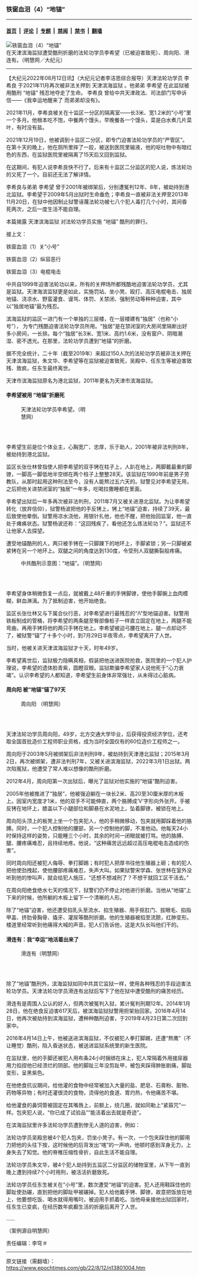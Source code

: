 ### 铁窗血泪（4）“地锚”

---

#### [首页](../../../..?n13801004) &nbsp;|&nbsp; [评论](../../../../../epoch-comment?n13801004) &nbsp;|&nbsp; [专题](../../../../../epoch-special?n13801004) &nbsp;|&nbsp; [禁闻](../../../../../epoch-news?n13801004) &nbsp;|&nbsp; [禁书](../../../../../books?n13801004) &nbsp;|&nbsp; [翻墙](https://github.com/gfw-breaker/nogfw/blob/master/README.md?n13801004)


<div><img alt="铁窗血泪（4）“地锚”" class="attachment-djy_600_400 size-djy_600_400 wp-post-image" src="https://i.epochtimes.com/assets/uploads/2022/08/id13802468-4a88fa1d85bbdce462d6f2a83b38cbb1-600x400.jpg"/>
<div class="caption">
 在天津滨海监狱遭受酷刑折磨的法轮功学员李希望（已被迫害致死）、周向阳、滑连有。（明慧网／大纪元）
</div></div><hr/><div class="post_content" id="artbody" itemprop="articleBody">
 <!-- article content begin -->
 <p>
  【大纪元2022年08月12日讯】（大纪元记者李洁思综合报导）天津法轮功学员
  <ok href="https://www.epochtimes.com/gb/tag/%E6%9D%8E%E5%B8%8C%E8%89%AF.html">
   李希良
  </ok>
  于2021年11月再次被非法关押到
  <ok href="https://www.epochtimes.com/gb/tag/%E5%A4%A9%E6%B4%A5%E6%BB%A8%E6%B5%B7%E7%9B%91%E7%8B%B1.html">
   天津滨海监狱
  </ok>
  。他弟弟
  <ok href="https://www.epochtimes.com/gb/tag/%E6%9D%8E%E5%B8%8C%E6%9C%9B.html">
   李希望
  </ok>
  在此监狱被用酷刑
  <ok href="https://www.epochtimes.com/gb/tag/%E2%80%9C%E5%9C%B0%E9%94%9A%E2%80%9D.html">
   “地锚”
  </ok>
  残忍地夺走了生命。
  <ok href="https://www.epochtimes.com/gb/tag/%E6%9D%8E%E5%B8%8C%E8%89%AF.html">
   李希良
  </ok>
  曾给中共天津政法、司法部门写申诉信——《我幸运地醒来了 而弟弟却没有》。
 </p>
 <p>
  2021年11月，李希良被关在十监区一分区的隔离室——长3米、宽1.2米的“小号”里一个多月。他根本吃不饱，中餐两个馒头，早晚餐各一个馒头，菜是白水煮几片菜叶，有时没有盐。
 </p>
 <p>
  2021年12月19日，他被调到十监区二分区，即专门迫害法轮功学员的“严管区”。在第十天的晚上，他在厕所里摔了一跤，被送到医院里输液，他的呕吐物中有暗红色的东西，在监狱医院里被隔离了15天后又回到监狱。
 </p>
 <p>
  在这期间，有犯人说李希良快不行了。后来有十监区二分监区的犯人说，炼法轮功的又死了一个。目前还无法了解详情。
 </p>
 <p>
  李希良与弟弟
  <ok href="https://www.epochtimes.com/gb/tag/%E6%9D%8E%E5%B8%8C%E6%9C%9B.html">
   李希望
  </ok>
  曾于2001年被绑架后，分别遭冤判12年、8年，被劫持到港北监狱。李希望于2009年5月出狱时生命垂危；李希良一直被非法关押至2013年11月20日，在狱中他因制止狱警诬蔑法轮功被七八个犯人毒打几个小时，其间昏死两次，之后一度生活不能自理。
 </p>
 <p>
  本篇揭露
  <ok href="https://www.epochtimes.com/gb/tag/%E5%A4%A9%E6%B4%A5%E6%BB%A8%E6%B5%B7%E7%9B%91%E7%8B%B1.html">
   天津滨海监狱
  </ok>
  对法轮功学员实施
  <ok href="https://www.epochtimes.com/gb/tag/%E2%80%9C%E5%9C%B0%E9%94%9A%E2%80%9D.html">
   “地锚”
  </ok>
  酷刑的罪行。
 </p>
 <p>
  接上文：
 </p>
 <p>
  <ok href="https://www.epochtimes.com/gb/22/7/22/n13786967.htm">
   铁窗血泪（1）关“小号”
  </ok>
 </p>
 <p>
  <ok href="https://www.epochtimes.com/gb/22/7/25/n13788923.htm">
   铁窗血泪（2）纵容恶行
  </ok>
 </p>
 <p>
  <ok href="https://www.epochtimes.com/gb/22/8/9/n13798789.htm">
   铁窗血泪（3）电棍电击
  </ok>
 </p>
 <p>
  中共自1999年迫害法轮功以来，所有的关押场所都残酷地迫害法轮功学员，尤其是监狱。天津海滨监狱更是如此，实施罚站、坐小凳、殴打、高压电棍电击、独居地锚、浇凉水、野蛮灌食、谩骂、体罚、关禁闭、强制劳动等种种迫害，其中以“独居地锚”最为残忍。
 </p>
 <p>
  滨海监狱的监区一进门有一个单独的三层楼，在一层楼建有“独居”（也称“小号”）， 为专门残酷迫害法轮功学员所用。“独居”是在禁闭室的大房间里隔断出好多小房间，一长排。每个“独居”长3米、宽1米、高约1.6米，没有窗户、阴暗潮湿、密不透光。在那里，法轮功学员遭到“地锚”的折磨。
 </p>
 <p>
  据不完全统计，二十年（截至2019年）来超过150人次的法轮功学员被非法关押在天津滨海监狱，朱文华、李希望等在监狱被迫害致死，吴殿中、任东生等被迫害致残、致疯，任东生最终离世。
 </p>
 <p>
  天津市滨海监狱原名为港北监狱，2011年更名为天津市滨海监狱。
 </p>
 <h4>
  李希望被用
  <b>
   “地锚”折磨死
  </b>
 </h4>
 <figure aria-describedby="caption-attachment-13801179" class="wp-caption aligncenter" id="attachment_13801179" style="width: 184px">
  <ok href="https://i.epochtimes.com/assets/uploads/2022/08/id13801179-2012-2-19-mh-pohai-death-lixiwang.png" target="_blank">
   <img alt="" class="wp-image-13801179" src="https://i.epochtimes.com/assets/uploads/2022/08/id13801179-2012-2-19-mh-pohai-death-lixiwang.png"/>
  </ok>
  <br/><figcaption class="wp-caption-text" id="caption-attachment-13801179">
   天津法轮功学员李希望。（明慧网）
  </figcaption><br/>
 </figure><br/>
 <p>
  李希望生前是位个体业主，心胸宽广、忠厚，乐于助人，2001年被非法判刑8年，被劫持到港北监狱。
 </p>
 <p>
  监区长张仕林曾指使人把李希望的双手铐在柱子上，人趴在地上，两脚戴最重的脚镣，一脚高一脚低地半空绑在两个柱子上整整28天。该监狱在1990年前是男子劳教队，从那时起用这种刑法至今，没有人能熬过五六天的。狱警见对李希望无用，之后把他关进禁闭室的“独居”一年多，吃喝拉撒睡都在里面。
 </p>
 <p>
  李希望出狱后一年多再次被非法判刑，2011年7月又被关进港北监狱。为让李希望转化（放弃信仰），狱警杨波把他的手反铐上，铐上“地锚”迫害，持续了39天，最后致使他晕倒。狱警用凉水浇他，用银针扎他，他也不醒，把他抬回监室，他一直处于瘫痪状态。狱警杨波还称：“这回残疾了，看他还怎么炼法轮功？”。监狱还不让他家人去探望。
 </p>
 <p>
  遭受地锚酷刑的人，两只被手铐在一只脚踝下的地环上，手脚紧锁；另一只脚被紧紧铐在另一个地环上。双腿之间的角度达到130度，令受刑人双腿撕裂般疼痛。
 </p>
 <figure aria-describedby="caption-attachment-13802507" class="wp-caption aligncenter" id="attachment_13802507" style="width: 495px">
  <ok href="https://i.epochtimes.com/assets/uploads/2022/08/id13802507-2013-4-30-minghui-persecution-kuxing4.jpeg" target="_blank">
   <img alt="" class="wp-image-13802507" src="https://i.epochtimes.com/assets/uploads/2022/08/id13802507-2013-4-30-minghui-persecution-kuxing4.jpeg"/>
  </ok>
  <br/><figcaption class="wp-caption-text" id="caption-attachment-13802507">
   中共酷刑示意图：“地锚”。（明慧网）
  </figcaption><br/>
 </figure><br/>
 <p>
  李希望身体稍微恢复一点后，就被戴上48斤重的手铐脚镣，使他手脚腕上血肉模糊，鲜血淋漓。为了抵制迫害，他开始绝食。
 </p>
 <p>
  监区长张仕林又与下属合伙行恶，对李希望进行最残忍的“Λ”型地锚迫害。狱警用铁板制成的管桶，将李希望的两条腿至臀部像桩子一样直立固定在地上，两腿不能弯曲，再用手铐将他的两只手铐在地上。李希望被迫弓腰在地上，腿一点却动不了，被狱警“锚”了十多个小时，到7月29日半夜零点，李希望离开了人世。
 </p>
 <p>
  当时，他被关进天津滨海监狱才十天，时年49岁。
 </p>
 <p>
  李希望离世后，监狱极力隐瞒真相，假装把他送进医院抢救，医院里的一个犯人护理说，李希望的遗体脸青紫，圆瞪双眼。监狱欺骗李希望家人说他死于“心力衰竭”。认识李希望的人都知道，李希望生前身体非常强壮，从未得过心脏病。
 </p>
 <h4>
  <ok href="https://www.epochtimes.com/gb/tag/%E5%91%A8%E5%90%91%E9%98%B3.html">
   周向阳
  </ok>
  被“地锚”锚了97天
 </h4>
 <figure aria-describedby="caption-attachment-13802400" class="wp-caption aligncenter" id="attachment_13802400" style="width: 163px">
  <ok href="https://i.epochtimes.com/assets/uploads/2022/08/id13802400-2011-3-7-zhouxiangyang-01.jpeg" target="_blank">
   <img alt="" class="wp-image-13802400" src="https://i.epochtimes.com/assets/uploads/2022/08/id13802400-2011-3-7-zhouxiangyang-01.jpeg"/>
  </ok>
  <br/><figcaption class="wp-caption-text" id="caption-attachment-13802400">
   <ok href="https://www.epochtimes.com/gb/tag/%E5%91%A8%E5%90%91%E9%98%B3.html">
    周向阳
   </ok>
   （明慧网）
  </figcaption><br/>
 </figure><br/>
 <p>
  天津法轮功学员周向阳，49岁，北方交通大学毕业，后获得投资经济学位，还考取全国首批造价工程师职业资格，成为当时全国仅有的60位造价工程师之一。
 </p>
 <p>
  周向阳于2003年5月被绑架后非法判刑9年，被劫持到天津港北监狱；2015年3月2日，再次被绑架，遭非法判刑7年，又被关进滨海监狱，2022年3月1日出狱。两次陷冤狱，他遭受了常人难以想像的酷刑折磨。
 </p>
 <p>
  2012年4月，周向阳第一次出狱后，曝光了监狱对他实施的“地锚”酷刑迫害。
 </p>
 <p>
  2005年他被推进了“独居”，他被强迫躺在一块长2米、高20至30厘米厚的木板上。因室内宽度才1米，他的双手不可能伸直，两个胳膊成‘V’字形向外张开。手被反铐在地环上，膝盖以下小腿部位和脚悬在水泥地上，坠着脚镣，被锁在地上。
 </p>
 <p>
  周向阳头顶上的板凳上坐一个包夹犯人，他的手稍微移动，包夹就用脚踩着他的胳膊。同时，一个犯人控制他的腰部，另一个控制他的脚，不准他动。他每天24小时保持这样的姿势，只能睡三个小时，其余的时间一闭眼就被打骂。他的胳膊、腿、腰疼痛难忍，且持续地疼。他说，“这种痛苦远远超过高压电棍电击造成的伤害”。
 </p>
 <p>
  同时周向阳还被犯人侮辱、拳打脚踢；有时犯人把厚书往他生殖器上砸；有的犯人把他使劲拽起，使他腰部疼痛难忍，失声大叫。如果狱警宋学森、张世林在室外没听到他的惨叫声，就会给犯人施压，“还想不想减刑了？不想干就回工区干活去。”
 </p>
 <p>
  在周向阳绝食绝水七天的情况下，狱警们仍不停止对他进行折磨。当他从“地锚”上下来的时候，他所躺的木板上留下一个清晰的人形。
 </p>
 <p>
  除了“地锚”迫害，他还遭受掐乳头至流水、掐生殖器、用手抠肛门、拔眼毛、掐指甲盖、挤肋骨胸骨、撬牙、灌尿等酷刑折磨。他的生殖器被掐至流脓，红肿变形。楼道里经常听到他痛得大喊的声音。犯人们告诉他，这是大队长叫他们干的。
 </p>
 <h4>
  滑连有：我“幸运”地活着出来了
 </h4>
 <figure aria-describedby="caption-attachment-13802430" class="wp-caption aligncenter" id="attachment_13802430" style="width: 167px">
  <ok href="https://i.epochtimes.com/assets/uploads/2022/08/id13802430-2013-7-28-minghui-tianjin-hualianyou.jpeg" target="_blank">
   <img alt="" class="wp-image-13802430" src="https://i.epochtimes.com/assets/uploads/2022/08/id13802430-2013-7-28-minghui-tianjin-hualianyou.jpeg"/>
  </ok>
  <br/><figcaption class="wp-caption-text" id="caption-attachment-13802430">
   滑连有（明慧网）
  </figcaption><br/>
 </figure><br/>
 <p>
  除了“地锚”酷刑外，滨海监狱如同中共其它监狱一样，使用各种残忍的手段迫害法轮功学员。天津法轮功学员滑连有出狱后写下了他在狱中遭受酷刑的痛苦经历。
 </p>
 <p>
  滑连有是周围人公认的好人，但两次被冤判入狱，累计冤判刑期12年。2014年1月28日，他在绝食反迫害617天后，被滨海监狱狱警用担架抬回家。2016年4月14日，他再次被劫持到滨海监狱，遭种种酷刑迫害，于2019年4月23日第二次回到家中。
 </p>
 <p>
  2016年4月14日上午，他被送进滨海监狱，不仅被犯人拳打脚踢，还遭“熬鹰”（不让睡觉）酷刑，陷入昏迷状态，被送进监狱系统里的新生医院。
 </p>
 <p>
  在监狱里，他的手脚还被犯人用布条24小时捆绑在床上，犯人常隔着外用接尿器用力掐捏他已经溃烂的阴部。他的脚趾三年没剪趾甲，被包夹踩得肿胀剧痛，脚趾变形，呈黑紫色。
 </p>
 <p>
  在他绝食抗议期间，给他灌的食物中经常被加入大量的盐、肥皂、石膏粉、脏物、药物等异物；有时还灌很烫的食物，烫得他的食道、胃灼热，令他痛苦不堪。
 </p>
 <p>
  给他灌食的鼻饲管被固定在其嘴唇上，前额上，绕几圈，就如同勒上“紧箍咒”一样。包夹犯人说，“你已成了试验品”“能活着出去就是奇迹”。
 </p>
 <p>
  在滨海监狱里许多法轮功学员遭到惨无人道的迫害，例如：
 </p>
 <p>
  法轮功学员吴殿忠被4个犯人包夹，罚坐小凳子。有一次，一个包夹踩住他的脚用力把他的头往下按，这时候他的后背发出“喀”的一声响，他顿时感到浑身无力，上身失去了知觉。他的脊椎压缩性骨折，自此生活不能自理。
 </p>
 <p>
  法轮功学员朱文华，被4个犯人劫持到五监区二分监区的储物室里，从下午一直到晚上遭到持续7个小时用刑，被活活折磨致死。
 </p>
 <p>
  法轮功学员任东生被关在“小号”里，数次遭受“地锚”的迫害。犯人还用鞋踩住他的脚趾使劲碾，直到把他的脚趾甲被碾掉。犯人给他戴手铐、脚镣，故意把饭放在地上，他要想吃饭、喝水就得用嘴叼，被迫用手抓着吃。当他母亲接他出狱回家时，任东生已变疯，在经历数年疯癫生活的折磨后离开了人世。
 </p>
 <p class="p1">
  ……
 </p>
 <p>
  （案例源自明慧网）
 </p>
 <p class="p1">
  责任编辑：李穹＃
 </p>
 <!-- article content end -->
 <div id="below_article_ad">
 </div>
</div>


---

原文链接（需翻墙）：https://www.epochtimes.com/gb/22/8/12/n13801004.htm